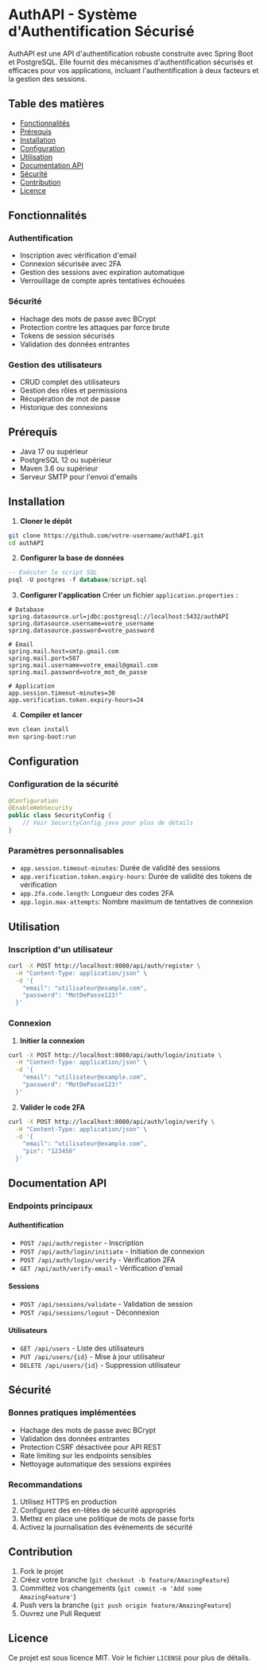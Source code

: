 # AuthAPI - Système d'Authentification Sécurisé

AuthAPI est une API d'authentification robuste construite avec Spring Boot et PostgreSQL. Elle fournit des mécanismes d'authentification sécurisés et efficaces pour vos applications, incluant l'authentification à deux facteurs et la gestion des sessions.

## Table des matières

- [Fonctionnalités](#fonctionnalités)
- [Prérequis](#prérequis)
- [Installation](#installation)
- [Configuration](#configuration)
- [Utilisation](#utilisation)
- [Documentation API](#documentation-api)
- [Sécurité](#sécurité)
- [Contribution](#contribution)
- [Licence](#licence)

## Fonctionnalités

### Authentification
- Inscription avec vérification d'email
- Connexion sécurisée avec 2FA
- Gestion des sessions avec expiration automatique
- Verrouillage de compte après tentatives échouées

### Sécurité
- Hachage des mots de passe avec BCrypt
- Protection contre les attaques par force brute
- Tokens de session sécurisés
- Validation des données entrantes

### Gestion des utilisateurs
- CRUD complet des utilisateurs
- Gestion des rôles et permissions
- Récupération de mot de passe
- Historique des connexions

## Prérequis

- Java 17 ou supérieur
- PostgreSQL 12 ou supérieur
- Maven 3.6 ou supérieur
- Serveur SMTP pour l'envoi d'emails

## Installation

1. **Cloner le dépôt**
```bash
git clone https://github.com/votre-username/authAPI.git
cd authAPI
```

2. **Configurer la base de données**
```sql
-- Exécuter le script SQL
psql -U postgres -f database/script.sql
```

3. **Configurer l'application**
Créer un fichier `application.properties` :
```properties
# Database
spring.datasource.url=jdbc:postgresql://localhost:5432/authAPI
spring.datasource.username=votre_username
spring.datasource.password=votre_password

# Email
spring.mail.host=smtp.gmail.com
spring.mail.port=587
spring.mail.username=votre_email@gmail.com
spring.mail.password=votre_mot_de_passe

# Application
app.session.timeout-minutes=30
app.verification.token.expiry-hours=24
```

4. **Compiler et lancer**
```bash
mvn clean install
mvn spring-boot:run
```

## Configuration

### Configuration de la sécurité

```java
@Configuration
@EnableWebSecurity
public class SecurityConfig {
    // Voir SecurityConfig.java pour plus de détails
}
```

### Paramètres personnalisables

- `app.session.timeout-minutes`: Durée de validité des sessions
- `app.verification.token.expiry-hours`: Durée de validité des tokens de vérification
- `app.2fa.code.length`: Longueur des codes 2FA
- `app.login.max-attempts`: Nombre maximum de tentatives de connexion

## Utilisation

### Inscription d'un utilisateur

```bash
curl -X POST http://localhost:8080/api/auth/register \
  -H "Content-Type: application/json" \
  -d '{
    "email": "utilisateur@example.com",
    "password": "MotDePasse123!"
  }'
```

### Connexion

1. **Initier la connexion**
```bash
curl -X POST http://localhost:8080/api/auth/login/initiate \
  -H "Content-Type: application/json" \
  -d '{
    "email": "utilisateur@example.com",
    "password": "MotDePasse123!"
  }'
```

2. **Valider le code 2FA**
```bash
curl -X POST http://localhost:8080/api/auth/login/verify \
  -H "Content-Type: application/json" \
  -d '{
    "email": "utilisateur@example.com",
    "pin": "123456"
  }'
```

## Documentation API

### Endpoints principaux

#### Authentification
- `POST /api/auth/register` - Inscription
- `POST /api/auth/login/initiate` - Initiation de connexion
- `POST /api/auth/login/verify` - Vérification 2FA
- `GET /api/auth/verify-email` - Vérification d'email

#### Sessions
- `POST /api/sessions/validate` - Validation de session
- `POST /api/sessions/logout` - Déconnexion

#### Utilisateurs
- `GET /api/users` - Liste des utilisateurs
- `PUT /api/users/{id}` - Mise à jour utilisateur
- `DELETE /api/users/{id}` - Suppression utilisateur

## Sécurité

### Bonnes pratiques implémentées

- Hachage des mots de passe avec BCrypt
- Validation des données entrantes
- Protection CSRF désactivée pour API REST
- Rate limiting sur les endpoints sensibles
- Nettoyage automatique des sessions expirées

### Recommandations

1. Utilisez HTTPS en production
2. Configurez des en-têtes de sécurité appropriés
3. Mettez en place une politique de mots de passe forts
4. Activez la journalisation des événements de sécurité

## Contribution

1. Fork le projet
2. Créez votre branche (`git checkout -b feature/AmazingFeature`)
3. Committez vos changements (`git commit -m 'Add some AmazingFeature'`)
4. Push vers la branche (`git push origin feature/AmazingFeature`)
5. Ouvrez une Pull Request

## Licence

Ce projet est sous licence MIT. Voir le fichier `LICENSE` pour plus de détails.